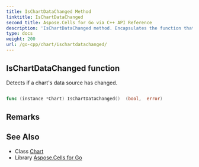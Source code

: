 ```yaml
---
title: IsChartDataChanged Method 
linktitle: IsChartDataChanged
second_title: Aspose.Cells for Go via C++ API Reference
description: 'IsChartDataChanged method. Encapsulates the function that represents ischartdatachanged in Go.'
type: docs
weight: 200
url: /go-cpp/chart/ischartdatachanged/
---
```


## IsChartDataChanged function

Detects if a chart's data source has changed.

```go

func (instance *Chart) IsChartDataChanged()  (bool,  error) 

```

## Remarks


## See Also

* Class [Chart](../)
* Library [Aspose.Cells for Go](../../)

